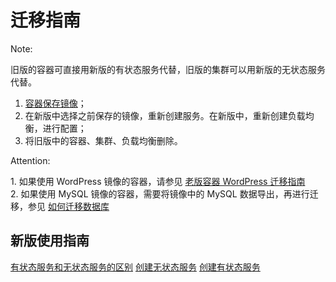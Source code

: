 # 迁移指南

<span>Note:</span><div class="alertContent">旧版的容器可直接用新版的有状态服务代替，旧版的集群可以用新版的无状态服务代替。</div>

1. [容器保存镜像](http://support.c.163.com/md.html#!容器服务/容器管理/使用指南/如何保存镜像.md)；
2. 在新版中选择之前保存的镜像，重新创建服务。在新版中，重新创建负载均衡，进行配置；
3. 将旧版中的容器、集群、负载均衡删除。

<span>Attention:</span><div class="alertContent">1. 如果使用 WordPress 镜像的容器，请参见 [老版容器 WordPress 迁移指南](http://support.c.163.com/md.html#!容器服务/容器管理/使用指南/老版容器WordPress迁移新版.md)<br>2. 如果使用 MySQL 镜像的容器，需要将镜像中的 MySQL 数据导出，再进行迁移，参见 [如何迁移数据库](http://support.c.163.com/md.html#!容器服务/服务管理/使用技巧/如何迁移数据库.md)</div>

## 新版使用指南
[有状态服务和无状态服务的区别](http://support.c.163.com/md.html#!容器服务/服务管理/常见问题/有状态服务和无状态服务的区别.md)
[创建无状态服务](http://support.c.163.com/md.html#!容器服务/服务管理/使用指南/创建无状态服务.md)
[创建有状态服务](http://support.c.163.com/md.html#!容器服务/服务管理/使用指南/创建有状态服务.md)
